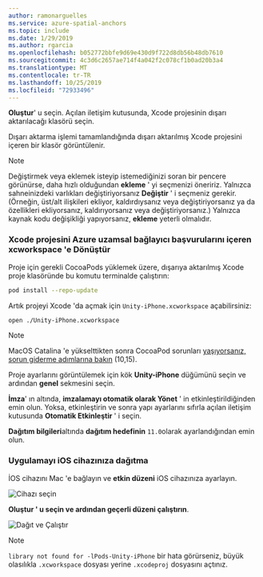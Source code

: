 ```yaml
---
author: ramonarguelles
ms.service: azure-spatial-anchors
ms.topic: include
ms.date: 1/29/2019
ms.author: rgarcia
ms.openlocfilehash: b052772bbfe9d69e430d9f722d8db56b48db7610
ms.sourcegitcommit: 4c3d6c2657ae714f4a042f2c078cf1b0ad20b3a4
ms.translationtype: MT
ms.contentlocale: tr-TR
ms.lasthandoff: 10/25/2019
ms.locfileid: "72933496"
---
```

**Oluştur**' u seçin. Açılan iletişim kutusunda, Xcode projesinin dışarı aktarılacağı klasörü seçin.

Dışarı aktarma işlemi tamamlandığında dışarı aktarılmış Xcode projesini içeren bir klasör görüntülenir.

> [!NOTE]
> Değiştirmek veya eklemek isteyip istemediğinizi soran bir pencere görünürse, daha hızlı olduğundan **ekleme** ' yi seçmenizi öneririz. Yalnızca sahneinizdeki varlıkları değiştiriyorsanız **Değiştir** ' i seçmeniz gerekir. (Örneğin, üst/alt ilişkileri ekliyor, kaldırdıysanız veya değiştiriyorsanız ya da özellikleri ekliyorsanız, kaldırıyorsanız veya değiştiriyorsanız.) Yalnızca kaynak kodu değişikliği yapıyorsanız, **ekleme** yeterli olmalıdır.

### <a name="convert-the-xcode-project-to-xcworkspace-containing-azure-spatial-anchors-references"></a>Xcode projesini Azure uzamsal bağlayıcı başvurularını içeren xcworkspace 'e Dönüştür

Proje için gerekli CocoaPods yüklemek üzere, dışarıya aktarılmış Xcode proje klasöründe bu komutu terminalde çalıştırın:

```bash
pod install --repo-update
```

Artık projeyi Xcode 'da açmak için `Unity-iPhone.xcworkspace` açabilirsiniz:

```bash
open ./Unity-iPhone.xcworkspace
```

> [!NOTE]
> MacOS Catalina 'e yükselttikten sonra CocoaPod sorunları [yaşıyorsanız, sorun giderme adımlarına bakın](../articles/spatial-anchors/quickstarts/get-started-unity-ios.md#cocoapods-issues-on-macos-catalina-1015) (10,15).

Proje ayarlarını görüntülemek için kök **Unity-iPhone** düğümünü seçin ve ardından **genel** sekmesini seçin.

**İmza**' ın altında, **imzalamayı otomatik olarak Yönet** ' in etkinleştirildiğinden emin olun. Yoksa, etkinleştirin ve sonra yapı ayarlarını sıfırla açılan iletişim kutusunda **Otomatik Etkinleştir** ' i seçin.

**Dağıtım bilgileri**altında **dağıtım hedefinin** `11.0`olarak ayarlandığından emin olun.

### <a name="deploy-the-app-to-your-ios-device"></a>Uygulamayı iOS cihazınıza dağıtma

İOS cihazını Mac 'e bağlayın ve **etkin düzeni** iOS cihazınıza ayarlayın.

![Cihazı seçin](./media/spatial-anchors-unity/select-device.png)

**Oluştur ' u seçin ve ardından geçerli düzeni çalıştırın**.

![Dağıt ve Çalıştır](./media/spatial-anchors-unity/deploy-run.png)

> [!NOTE]
> `library not found for -lPods-Unity-iPhone` bir hata görürseniz, büyük olasılıkla `.xcworkspace` dosyası yerine `.xcodeproj` dosyasını açtınız.
